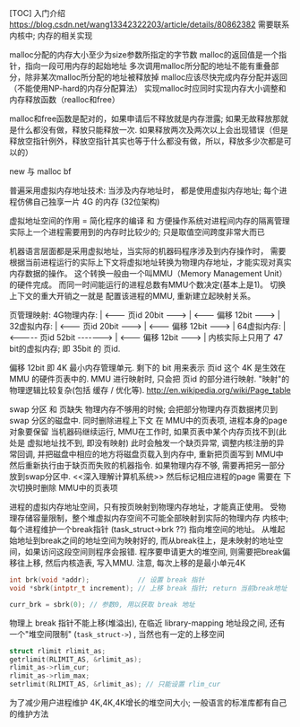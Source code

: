 [TOC]
入门介绍 https://blog.csdn.net/wang13342322203/article/details/80862382
需要联系内核中; 内存的相关实现


malloc分配的内存大小至少为size参数所指定的字节数
malloc的返回值是一个指针，指向一段可用内存的起始地址
多次调用malloc所分配的地址不能有重叠部分，除非某次malloc所分配的地址被释放掉
malloc应该尽快完成内存分配并返回（不能使用NP-hard的内存分配算法）
实现malloc时应同时实现内存大小调整和内存释放函数（realloc和free）

malloc和free函数是配对的，如果申请后不释放就是内存泄露;
如果无故释放那就是什么都没有做，释放只能释放一次.
如果释放两次及两次以上会出现错误（但是释放空指针例外，释放空指针其实也等于什么都没有做，所以，释放多少次都是可以的）

new 与 malloc bf

普遍采用虚拟内存地址技术:
当涉及内存地址时， 都是使用虚拟内存地址;
每个进程仿佛自己独享一片 4G 的内存 (32位架构)

虚拟地址空间的作用 = 简化程序的编译  和 方便操作系统对进程间内存的隔离管理
实际上一个进程需要用到的内存时比较少的; 只是取值空间跨度非常大而已


机器语言层面都是采用虚拟地址，当实际的机器码程序涉及到内存操作时，
需要根据当前进程运行的实际上下文将虚拟地址转换为物理内存地址，才能实现对真实内存数据的操作。
这个转换一般由一个叫MMU（Memory Management Unit）的硬件完成。
而同一时间能运行的进程总数有MMU个数决定(基本上是1)。
切换上下文的重大开销之一就是 配置该进程的MMU, 重新建立起映射关系。



页管理映射:
4G物理内存:       | <--- 页id  20bit ---> | <--- 偏移 12bit ---> |
32虚拟内存:       | <--- 页id  20bit ---> | <--- 偏移 12bit ---> |
64虚拟内存: | <----- 页id  52bit -------> | <--- 偏移 12bit ---> |
内核实际上只用了 47 bit的虚拟内存; 即 35bit 的 页id.

偏移 12bit 即 4K 最小内存管理单元. 剩下的 bit 用来表示 页id
这个 4K 是生效在 MMU 的硬件页表中的. MMU 进行映射时, 只会把 页id 的部分进行映射.
"映射"的物理逻辑比较复杂(包括 缓存 / 优化等). http://en.wikipedia.org/wiki/Page_table

swap 分区 和 页缺失
物理内存不够用的时候; 会把部分物理内存页数据拷贝到 swap 分区的磁盘中.
同时删除进程上下文 在 MMU中的页表项, 进程本身的page对象要保留
当机器码继续运行, MMU在工作时, 如果页表中某个内存页找不到(此处是 虚拟地址找不到, 即没有映射)
此时会触发一个缺页异常, 调整内核注册的异常回调,
并把磁盘中相应的地方将磁盘页载入到内存中, 重新把页面写到 MMU中
然后重新执行由于缺页而失败的机器指令.
如果物理内存不够, 需要再把另一部分放到swap分区中. <<深入理解计算机系统>>
然后标记相应进程的page 需要在 下次切换时删除 MMU中的页表项



进程的虚拟内存地址空间，只有按页映射到物理内存地址，才能真正使用。
受物理存储容量限制，整个堆虚拟内存空间不可能全部映射到实际的物理内存
内核中; 每个进程维护一个break指针 (task_struct->brk ??) 指向堆空间的地址。
从堆起始地址到break之间的地址空间为映射好的,
而从break往上，是未映射的地址空间，如果访问这段空间则程序会报错.
程序要申请更大的堆空间, 则需要把break偏移往上移, 然后内核造表, 写入MMU.
注意, 每次上移的是最小单元4K
```c++
int brk(void *addr);            // 设置 break 指针
void *sbrk(intptr_t increment); // 上移 break 指针; return 当前break地址

curr_brk = sbrk(0); // 参数0, 用以获取 break 地址
```
物理上 break 指针不能上移(堆溢出), 在临近 library-mapping 地址段之间, 
还有一个"堆空间限制" (`task_struct->`) , 当然也有一定的上移空间
```c++
struct rlimit rlimit_as;
getrlimit(RLIMIT_AS, &rlimit_as);
rlimit_as->rlim_cur;
rlimit_as->rlim_max;
setrlimit(RLIMIT_AS, &rlimit_as); // 只能设置 rlim_cur
```
为了减少用户进程维护 4K,4K,4K增长的堆空间大小; 一般语言的标准库都有自己的维护方法